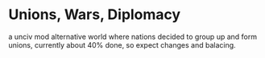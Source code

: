 # Unions, Wars, Diplomacy
a unciv mod alternative world where nations decided to group up and form unions, currently about 40% done, so expect changes and balacing.
